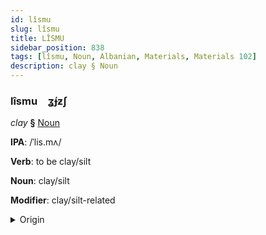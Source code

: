 ```yaml
---
id: lîsmu
slug: lîsmu
title: LÎSMU
sidebar_position: 838
tags: [lîsmu, Noun, Albanian, Materials, Materials 102]
description: clay § Noun
---
```


### lîsmu&emsp;<span kind="abugida">ʓ́ɟƶʃ</span>

*clay* **§** [Noun](../../tags/Noun)

**IPA**: /ˈlis.mʌ/

**Verb**: to be clay/silt

**Noun**: clay/silt

**Modifier**: clay/silt-related

<details>
    <summary>Origin</summary>
    Albanian lismë [lismə]<br/>
    <em>Albanian Language Family</em>
</details>